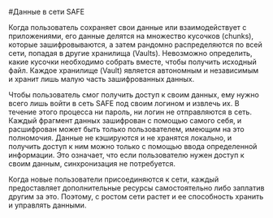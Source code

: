 #Данные в сети SAFE

Когда пользователь сохраняет свои данные или взаимодействует с приложениями, его данные делятся на множество кусочков (chunks), которые зашифровываются, а затем рандомно распределяются по всей сети, попадая в другие хранилища (Vaults). Невозможно определить, какие кусочки необходимо собрать вместе, чтобы получить исходный файл. Каждое хранилище (Vault) является автономным и независимым и хранит лишь малую часть зашифрованных данных. 

Чтобы пользователь смог получить доступ к своим данных, ему нужно всего лишь войти в сеть SAFE под своим логином и извлечь их. В течение этого процесса ни пароль, ни логин не отправляются в сеть. Каждый фрагмент данных зашифрован с помощью самого себя, и расшифрован может быть только пользователем, имеющим на это полномочия. Данные не кэшируются и не хранятся локально, и получить доступ к ним можно только с помощью ввода определенной информации. Это означает, что если пользователю нужен доступ к своим данным, синхронизация не потребуется.

Когда новые пользователи присоединяются к сети, каждый предоставляет дополнительные ресурсы самостоятельно либо заплатив другим за это. Поэтому, с ростом сети растет и ее способность хранить и управлять данными.